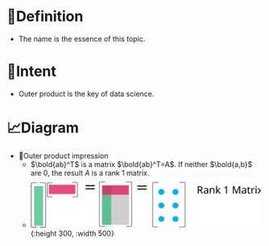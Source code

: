 # 📝Definition
- The name is the essence of this topic.

# 🎯Intent
- Outer product is the key of data science.

# 📈Diagram
- 📌Outer product impression
    - $\bold{ab}^T$ is a matrix $\bold{ab}^T=A$. If neither $\bold{a,b}$ are $0$, the result $A$ is a rank 1 matrix.
    - ![name](../assets/outer_product.svg){:height 300, :width 500}
    
